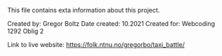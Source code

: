 This file contains exta information about this project.

Created by: Gregor Boltz
Date created: 10.2021
Created for: Webcoding 1292 Oblig 2

Link to live website: https://folk.ntnu.no/gregorbo/taxi_battle/